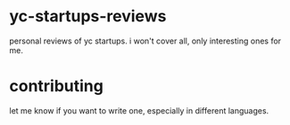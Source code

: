 # yc-startups-reviews

personal reviews of yc startups. i won't cover all, only interesting ones for
me.


# contributing

let me know if you want to write one, especially in different languages.
